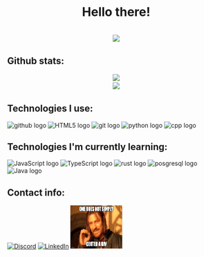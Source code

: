 <div align = "center">
    <h1>Hello there!</h1>
    <br>
    <img src = "assets/kenobi.gif">
</div>

<h2>Github stats:</h2>
</div>

<div align="center">
    <img
        src="https://github-readme-stats.vercel.app/api?username=Kasiastyy&show_icons=true&theme=tokyonight&count_private=true" />
</div>

<div align="center">
    <img
        src="https://github-readme-stats.vercel.app/api/top-langs/?username=Kasiastyy&layout=compact&theme=tokyonight&count_private=true" />
</div>

<h2>Technologies I use: </h2>
<p>
    <img src="https://img.shields.io/badge/GitHub-282C34?logo=github&logoColor=0000" alt="github logo" title="github" height="25" />
    <img src="https://img.shields.io/badge/HTML5-282C34?logo=html5&logoColor=E34F26" alt="HTML5 logo" title="HTML5" height="25" />
    <img src="https://img.shields.io/badge/git-282C34?logo=git&logoColor=F05032" alt="git logo" title="git" height="25" />
    <img src="https://img.shields.io/badge/python-282C34?logo=python&logoColor=306698" alt="python logo" title="python" height="25" />
    <img src="https://img.shields.io/badge/C++-282C34?logo=cplusplus&logoColor=117698" alt="cpp logo" title="cpp" height="25" />
</p>

<h2>Technologies I'm currently learning: </h2>
<p>
    <img src="https://img.shields.io/badge/JavaScript-282C34?logo=javascript&logoColor=F7DF1E" alt="JavaScript logo" title="JavaScript" height="25" />
    <img src="https://img.shields.io/badge/TypeScript-282C34?logo=typescript&logoColor=3178C6" alt="TypeScript logo" title="TypeScript" height="25" />
    <img src="https://img.shields.io/badge/rust-282C34?logo=rust&logoColor=CE412B" alt="rust logo" title="rust" height="25" />
    <img src="https://img.shields.io/badge/PostgreSQL-282C34?logo=postgresql&logoColor=336791" alt="posgresql logo" title="postgreslq" height="25" />
    <img src="https://img.shields.io/badge/java-282C34?logo=openjdk&logoColor=F7DF1E" alt="Java logo" title="Java" height="25" />
</p>

<h2>Contact info:</h2>
 <a href="https://discord.com/users/635144233086484541"><img src="https://img.shields.io/badge/Discord-5865F2?style=for-the-badge&logo=discord&logoColor=white" alt="Discord"></a>
<a href="https://www.linkedin.com/in/dawid-kasiarz/"><img src="https://img.shields.io/badge/LinkedIn-0077B5?style=for-the-badge&logo=linkedin&logoColor=white" alt="LinkedIn"></a>



<img src = "assets/center.jpg" width="120" height="100">
